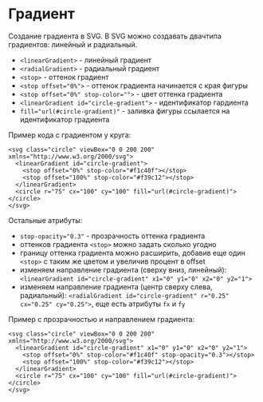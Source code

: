 # Градиент
Создание градиента в SVG. В SVG можно создавать двачтипа градиентов: линейный и радиальный.

- `<linearGradient>` - линейный градиент
- `<radialGradient>` - радиальный градиент
- `<stop>` - оттенок градиент
- `<stop offset="0%">` - оттенок градиента начинается с края фигуры
- `<stop offset="0%" stop-color="">` - цвет оттенка градиента
- `<linearGradient id="circle-gradient">` - идентификатор гардиента
- `fill="url(#circle-gradient)"` - заливка фигуры ссылается на идентификатор градиента

Пример кода с градиентом у круга:

    <svg class="circle" viewBox="0 0 200 200" xmlns="http://www.w3.org/2000/svg">
      <linearGradient id="circle-gradient">
        <stop offset="0%" stop-color="#f1c40f"></stop>
        <stop offset="100%" stop-color="#f39c12"></stop>
      </linearGradient>
      <circle r="75" cx="100" cy="100" fill="url(#circle-gradient)"></circle>
    </svg>

Остальные атрибуты:
- `stop-opacity="0.3"` - прозрачность оттенка градиента
- оттенков градиента `<stop>` можно задать сколько угодно
- границу оттенка градиента можно расширить, добавив еще один `<stop>` с таким же цветом и увеличив процент в offset
- изменяем направление градиента (сверху вниз, линейный): `<linearGradient id="circle-gradient" x1="0" y1="0" x2="0" y2="1">`
- изменяем направление градиента (центр сверху слева, радиальный): `<radialGradient id="circle-gradient" r="0.25" cx="0.25" cy="0.25">`, еще есть атрибуты `fx` и `fy`

Пример с прозрачностью и направлением градиента:

    <svg class="circle" viewBox="0 0 200 200" xmlns="http://www.w3.org/2000/svg">
      <linearGradient id="circle-gradient" x1="0" y1="0" x2="0" y2="1">
        <stop offset="0%" stop-color="#f1c40f" stop-opacity="0.3"></stop>
        <stop offset="100%" stop-color="#f39c12"></stop>
      </linearGradient>
      <circle r="75" cx="100" cy="100" fill="url(#circle-gradient)"></circle>
    </svg>
